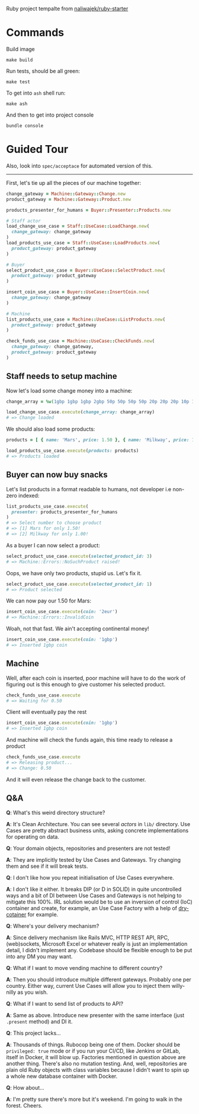 Ruby project tempalte from [naliwajek/ruby-starter](https://github.com/naliwajek/ruby-starter)

# Commands

Build image

```
make build
```

Run tests, should be all green:

```
make test
```

To get into `ash` shell run:

```
make ash
```

And then to get into project console

```
bundle console
```

# Guided Tour

Also, look into `spec/acceptace` for automated version of this.

---

First, let's tie up all the pieces of our machine together:

```ruby
change_gateway = Machine::Gateway::Change.new
product_gateway = Machine::Gateway::Product.new

products_presenter_for_humans = Buyer::Presenter::Products.new

# Staff actor
load_change_use_case = Staff::UseCase::LoadChange.new(
  change_gateway: change_gateway
)
load_products_use_case = Staff::UseCase::LoadProducts.new(
  product_gateway: product_gateway
)

# Buyer
select_product_use_case = Buyer::UseCase::SelectProduct.new(
  product_gateway: product_gateway
)

insert_coin_use_case = Buyer::UseCase::InsertCoin.new(
  change_gateway: change_gateway
)

# Machine
list_products_use_case = Machine::UseCase::ListProducts.new(
  product_gateway: product_gateway
)

check_funds_use_case = Machine::UseCase::CheckFunds.new(
  change_gateway: change_gateway,
  product_gateway: product_gateway
)
```

## Staff needs to setup machine

Now let's load some change money into a machine:

```ruby
change_array = %w(1gbp 1gbp 1gbp 2gbp 50p 50p 50p 50p 20p 20p 20p 10p 10p 5p 1p 1p 1p 1p 1p)

load_change_use_case.execute(change_array: change_array)
# => Change loaded
```

We should also load some products:

```ruby
products = [ { name: 'Mars', price: 1.50 }, { name: 'Milkway', price: 1.0 }]

load_products_use_case.execute(products: products)
# => Products loaded
```

## Buyer can now buy snacks

Let's list products in a format readable to humans, not developer i.e non-zero indexed:

```ruby
list_products_use_case.execute(
  presenter: products_presenter_for_humans
)
# => Select number to choose product
# => [1] Mars for only 1.50!
# => [2] Milkway for only 1.00!
```

As a buyer I can now select a product:

```ruby
select_product_use_case.execute(selected_product_id: 3)
# => Machine::Errors::NoSuchProduct raised!
```

Oops, we have only two products, stupid us. Let's fix it.

```ruby
select_product_use_case.execute(selected_product_id: 1)
# => Product selected
```

We can now pay our 1.50 for Mars:

```ruby
insert_coin_use_case.execute(coin: '2eur')
# => Machine::Errors::InvalidCoin
```

Woah, not that fast. We ain't accepting continental money!

```ruby
insert_coin_use_case.execute(coin: '1gbp')
# => Inserted 1gbp coin
```

## Machine

Well, after each coin is inserted, poor machine will have to do the work of figuring out is this enough to give customer his selected product. 

```ruby
check_funds_use_case.execute
# => Waiting for 0.50
```

Client will eventually pay the rest

```ruby
insert_coin_use_case.execute(coin: '1gbp')
# => Inserted 1gbp coin
```

And machine will check the funds again, this time ready to release a product

```ruby
check_funds_use_case.execute
# => Releasing product...
# => Change: 0.50
```

And it will even release the change back to the customer.

## Q&A

**Q**: What's this weird directory structure?

**A**: It's Clean Architecture. You can see several _actors_ in `lib/` directory. Use Cases are pretty abstract business units, asking concrete implementations for operating on data.


**Q**: Your domain objects, repositories and presenters are not tested!

**A**: They are implicitly tested by Use Cases and Gateways. Try changing them and see if it will break tests.


**Q**: I don't like how you repeat initialisation of Use Cases everywhere.

**A**: I don't like it either. It breaks DIP (or D in SOLID) in quite uncontrolled ways and a bit of DI between Use Cases and Gateways is not helping to mitigate this 100%. IRL solution would be to use an inversion of control (IoC) container and create, for example, an Use Case Factory with a help of [dry-cotainer](https://github.com/dry-rb/dry-container) for example.


**Q**: Where's your delivery mechanism?

**A**: Since delivery mechanism like Rails MVC, HTTP REST API, RPC, (web)sockets, Microsoft Excel or whatever really is just an implementation detail, I didn't implement any. Codebase should be flexible enough to be put into any DM you may want.


**Q**: What if I want to move vending machine to different country?

**A**: Then you should introduce multiple different gateways. Probably one per country. Either way, current Use Cases will allow you to inject them willy-nilly as you wish.


**Q**: What if I want to send list of products to API?

**A**: Same as above. Introduce new presenter with the same interface (just `.present` method) and DI it.


**Q**: This project lacks...

**A**: Thousands of things. Rubocop being one of them. Docker should be `privileged: true` mode or if you run your CI/CD, like Jenkins or GitLab, itself in Docker, it will blow up. Factories mentioned in question above are another thing. There's also no mutation testing. And, well, repositories are plain old Ruby objects with class variables because I didn't want to spin up a whole new database container with Docker.


**Q**: How about...

**A**: I'm pretty sure there's more but it's weekend. I'm going to walk in the forest. Cheers.
